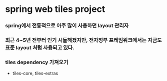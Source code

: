 # spring web tiles project

### spring에서 전통적으로 아주 많이 사용하던 layout 관리자
### 최근 4~5년 전부터 인기 시들해졌지만, 전자정부 프레임워크에서는 지금도 표준 layout 처럼 사용되고 있다.

### tiles dependency 가져오기
* tiles-core, tiles-extras
